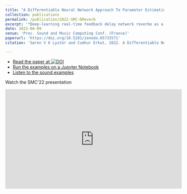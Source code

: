 ```yaml
---
title: "A Differentiable Neural Network Approach To Parameter Estimation Of Reverberation"
collection: publications
permalink: /publication/2022-SMC-DReverb
excerpt: '*Deep-learning real-time feedback delay network reverbe as a VST3 using JUCE with CI/CD ...*'
date: 2022-06-09
venue: 'Proc. Sound and Music Computing Conf. (France)'
paperurl: 'https://doi.org/10.5281/zenodo.65733571'
citation: 'Søren V K Lyster and Cumhur Erkut, 2022. A Differentiable Neural Network Approach To Parameter Estimation Of Reverberation. In Proc. Sound and Music Computing Conf., p. 354-360, doi:10.5281/zenodo.65733571'

---
```


- [Read the paper at ![DOI](https://zenodo.org/badge/DOI/10.5281/zenodo.6573357.svg)](https://doi.org/10.5281/zenodo.6573357)
- [Run the examples on a Jupyter Notebook](https://github.com/VoggLyster/ReverberatorEstimator/tree/SMC)
- [Listen to the sound examples](https://vogglyster.github.io/ReverberatorEstimator/)

Watch the SMC'22 presentation

<iframe width="560" height="315" src="https://www.youtube-nocookie.com/embed/cS3mii1rJMY" title="YouTube video player" frameborder="0" allow="accelerometer; autoplay; clipboard-write; encrypted-media; gyroscope; picture-in-picture" allowfullscreen></iframe>
